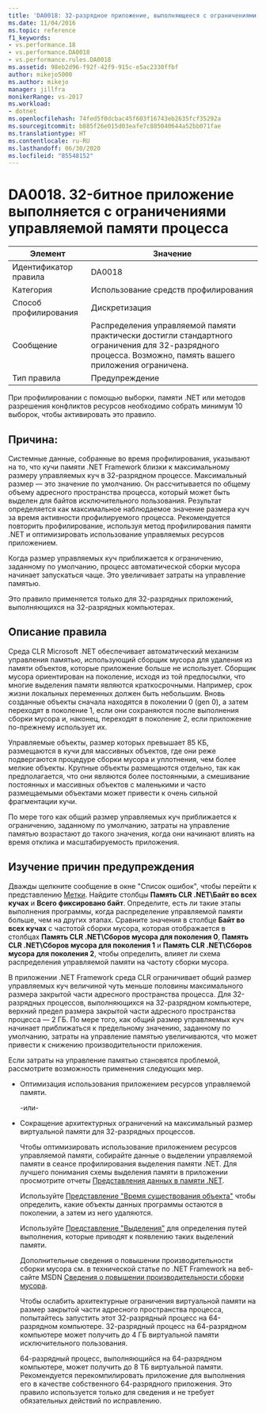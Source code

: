 ```yaml
---
title: 'DA0018: 32-разрядное приложение, выполняющееся с ограничениями управляемой памяти процесса | Документация Майкрософт'
ms.date: 11/04/2016
ms.topic: reference
f1_keywords:
- vs.performance.18
- vs.performance.DA0018
- vs.performance.rules.DA0018
ms.assetid: 98eb2d96-f92f-42f9-915c-e5ac2330ffbf
author: mikejo5000
ms.author: mikejo
manager: jillfra
monikerRange: vs-2017
ms.workload:
- dotnet
ms.openlocfilehash: 74fed5f0dcbac45f603f16743eb2635fcf35292a
ms.sourcegitcommit: b885f26e015d03eafe7c885040644a52bb071fae
ms.translationtype: HT
ms.contentlocale: ru-RU
ms.lasthandoff: 06/30/2020
ms.locfileid: "85548152"
---
```

# <a name="da0018-32-bit-application-running-at-process-managed-memory-limits"></a>DA0018. 32-битное приложение выполняется с ограничениями управляемой памяти процесса

|Элемент|Значение|
|-|-|
|Идентификатор правила|DA0018|
|Категория|Использование средств профилирования|
|Способ профилирования|Дискретизация|
|Сообщение|Распределения управляемой памяти практически достигли стандартного ограничения для 32-разрядного процесса. Возможно, память вашего приложения ограничена.|
|Тип правила|Предупреждение|

 При профилировании с помощью выборки, памяти .NET или методов разрешения конфликтов ресурсов необходимо собрать минимум 10 выборок, чтобы активировать это правило.

## <a name="cause"></a>Причина:
 Системные данные, собранные во время профилирования, указывают на то, что кучи памяти .NET Framework близки к максимальному размеру управляемых куч в 32-разрядном процессе. Максимальный размер — это значение по умолчанию. Он рассчитывается по общему объему адресного пространства процесса, который может быть выделен для байтов исключительного пользования. Результат определяется как максимальное наблюдаемое значение размера куч за время активности профилируемого процесса. Рекомендуется повторить профилирование, используя метод профилирования памяти .NET и оптимизировать использование управляемых ресурсов приложением.

 Когда размер управляемых куч приближается к ограничению, заданному по умолчанию, процесс автоматической сборки мусора начинает запускаться чаще. Это увеличивает затраты на управление памятью.

 Это правило применяется только для 32-разрядных приложений, выполняющихся на 32-разрядных компьютерах.

## <a name="rule-description"></a>Описание правила
 Среда CLR Microsoft .NET обеспечивает автоматический механизм управления памятью, использующий сборщик мусора для удаления из памяти объектов, которые приложение больше не использует. Сборщик мусора ориентирован на поколение, исходя из той предпосылки, что многие выделения памяти являются краткосрочными. Например, срок жизни локальных переменных должен быть небольшим. Вновь созданные объекты сначала находятся в поколении 0 (gen 0), а затем переходят в поколение 1, если они сохраняются после выполнения сборки мусора и, наконец, переходят в поколение 2, если приложение по-прежнему использует их.

 Управляемые объекты, размер которых превышает 85 КБ, размещаются в кучи для массивных объектов, где они реже подвергаются процедуре сборки мусора и уплотнения, чем более мелкие объекты. Крупные объекты размещаются отдельно, так как предполагается, что они являются более постоянными, а смешивание постоянных и массивных объектов с маленькими и часто размещаемыми объектами может привести к очень сильной фрагментации кучи.

 По мере того как общий размер управляемых куч приближается к ограничению, заданному по умолчанию, затраты на управление памятью возрастают до такого значения, когда они начинают влиять на время отклика и масштабируемость приложения.

## <a name="how-to-investigate-a-warning"></a>Изучение причин предупреждения
 Дважды щелкните сообщение в окне "Список ошибок", чтобы перейти к представлению [Метки](../profiling/marks-view.md). Найдите столбцы **Память CLR .NET\\Байт во всех кучах** и **Всего фиксировано байт**. Определите, есть ли такие этапы выполнения программы, когда распределение управляемой памяти больше, чем на других этапах. Сравните значения в столбце **Байт во всех кучах** с частотой сборки мусора, которая отображается в столбцах **Память CLR .NET\\Сборов мусора для поколения 0**, **Память CLR .NET\\Сборов мусора для поколения 1** и **Память CLR .NET\\Сборов мусора для поколения 2**, чтобы определить, влияет ли схема распределения управляемой памяти на частоту сборки мусора.

 В приложении .NET Framework среда CLR ограничивает общий размер управляемых куч величиной чуть меньше половины максимального размера закрытой части адресного пространства процесса. Для 32-разрядных процессов, выполняющихся на 32-разрядном компьютере, верхний предел размера закрытой части адресного пространства процесса — 2 ГБ. По мере того, как общий размер управляемых куч начинает приближаться к предельному значению, заданному по умолчанию, затраты на управление памятью увеличиваются, что может привести к снижению производительности приложения.

 Если затраты на управление памятью становятся проблемой, рассмотрите возможность применения следующих мер.

- Оптимизация использования приложением ресурсов управляемой памяти.

   -или-

- Сокращение архитектурных ограничений на максимальный размер виртуальной памяти для 32-разрядных процессов.

  Чтобы оптимизировать использование приложением ресурсов управляемой памяти, собирайте данные о выделении управляемой памяти в сеансе профилирования выделения памяти .NET. Для лучшего понимания схемы выделения памяти в приложении просмотрите отчеты [Представления данных в памяти .NET](../profiling/dotnet-memory-data-views.md).

  Используйте [Представление "Время существования объекта"](../profiling/object-lifetime-view.md) чтобы определить, какие объекты данных программы остаются в поколении, а затем из него удаляются.

  Используйте [Представление "Выделения"](../profiling/dotnet-memory-allocations-view.md) для определения путей выполнения, которые приводят к появлению таких выделений памяти.

  Дополнительные сведения о повышении производительности сборки мусора см. в технической статье по .NET Framework на веб-сайте MSDN [Сведения о повышении производительности сборки мусора](/previous-versions/dotnet/articles/ms973837(v=msdn.10)).

  Чтобы ослабить архитектурные ограничения виртуальной памяти на размер закрытой части адресного пространства процесса, попытайтесь запустить этот 32-разрядный процесс на 64-разрядном компьютере.  32-разрядный процесс на 64-разрядном компьютере может получить до 4 ГБ виртуальной памяти исключительного пользования.

  64-разрядный процесс, выполняющийся на 64-разрядном компьютере, может получить до 8 ТБ виртуальной памяти. Рекомендуется перекомпилировать приложение для выполнения его в качестве собственного 64-разрядного приложения. Это правило используется только для сведения и не требует обязательных действий по исправлению.
